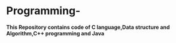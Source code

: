 # Programming-

**This Repository contains code of C language,Data structure and Algorithm,C++ programming and Java**
